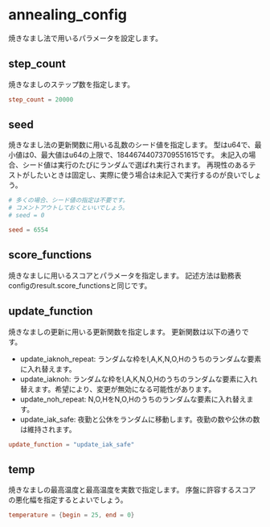 # annealing_config
焼きなまし法で用いるパラメータを設定します。

## step_count
焼きなましのステップ数を指定します。

```toml
step_count = 20000
```

## seed
焼きなまし法の更新関数に用いる乱数のシード値を指定します。
型はu64で、最小値は0、最大値はu64の上限で、18446744073709551615です。
未記入の場合、シード値は実行のたびにランダムで選ばれ実行されます。
再現性のあるテストがしたいときは固定し、実際に使う場合は未記入で実行するのが良いでしょう。

```toml
# 多くの場合、シード値の指定は不要です。
# コメントアウトしておくといいでしょう。
# seed = 0
```

```toml
seed = 6554
```

## score_functions
焼きなましに用いるスコアとパラメータを指定します。
記述方法は勤務表configのresult.score_functionsと同じです。

## update_function
焼きなましの更新に用いる更新関数を指定します。
更新関数は以下の通りです。

- update_iaknoh_repeat: ランダムな枠をI,A,K,N,O,Hのうちのランダムな要素に入れ替えます。
- update_iaknoh: ランダムな枠をI,A,K,N,O,Hのうちのランダムな要素に入れ替えます。希望により、変更が無効になる可能性があります。
- update_noh_repeat: N,O,HをN,O,Hのうちのランダムな要素に入れ替えます。
- update_iak_safe: 夜勤と公休をランダムに移動します。夜勤の数や公休の数は維持されます。

```toml
update_function = "update_iak_safe"
```

## temp
焼きなましの最高温度と最高温度を実数で指定します。
序盤に許容するスコアの悪化幅を指定するとよいでしょう。

```toml
temperature = {begin = 25, end = 0}
```
